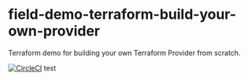 # field-demo-terraform-build-your-own-provider

Terraform demo for building your own Terraform Provider from scratch.

[![CircleCI](https://circleci.com/gh/hashicorp/field-demo-terraform-build-your-own-provider/tree/main.svg?style=svg)](https://circleci.com/gh/hashicorp/field-demo-terraform-build-your-own-provider/tree/main)
test
